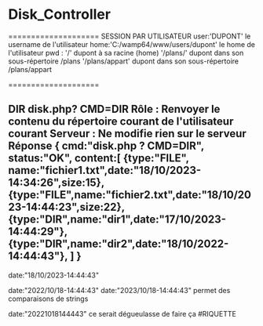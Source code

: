 # Disk_Controller


====================
SESSION PAR UTILISATEUR
user:'DUPONT'                           le username de l'utilisateur
home:'C:/wamp64/www/users/dupont'       le home de l'utilisateur
pwd :   '/'             dupont à sa racine (home)
        '/plans/'       dupont dans son sous-répertoire /plans
        '/plans/appart' dupont dans son sous-répertoire /plans/appart

====================

DIR disk.php? CMD=DIR
Rôle    : Renvoyer le contenu du répertoire courant de l'utilisateur courant
Serveur : Ne modifie rien sur le serveur
Réponse {
        cmd:"disk.php ? CMD=DIR",
        status:"OK",
        content:[
                {type:"FILE", name:"fichier1.txt",date:"18/10/2023-14:34:26",size:15},
                {type:"FILE",name:"fichier2.txt",date:"18/10/2023-14:44:23",size:22},
                {type:"DIR",name:"dir1",date:"17/10/2023-14:44:29"},
                {type:"DIR",name:"dir2",date:"18/10/2022-14:44:43"},
        ]
}
-------------------------------------------------------------------
date:"18/10/2023-14:44:43"

date:"2022/10/18-14:44:43"
date:"2023/10/18-14:44:43" permet des comparaisons de strings

date:"20221018144443"           ce serait dégueulasse de faire ça #RIQUETTE


